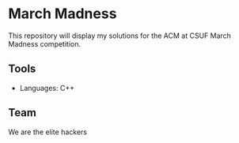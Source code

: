 # March Madness

This repository will display my solutions for the ACM at CSUF March Madness competition. 

## Tools

 * Languages: C++

## Team

We are the elite hackers